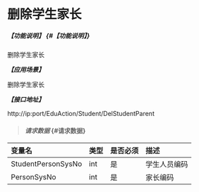 # 删除学生家长

##### _【功能说明】_ {#【功能说明】}

删除学生家长

_**【应用场景】**_

删除学生家长

_**【接口地址】**_

http://ip:port/EduAction/Student/DelStudentParent



> #### _请求数据_ {#请求数据}

| 变量名 | 类型 | 是否必须 | 描述 |
| :--- | :--- | :--- | :--- |
| StudentPersonSysNo| int| 是 | 学生人员编码 |
| PersonSysNo | int| 是 | 家长编码 |






















